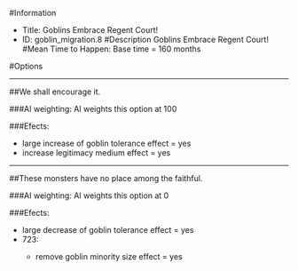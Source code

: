 #Information
 - Title: Goblins Embrace Regent Court!
 - ID: goblin_migration.8
#Description
Goblins Embrace Regent Court!
#Mean Time to Happen:
Base time = 160 months

#Options

___
##We shall encourage it.

###AI weighting:
AI weights this option at 100


###Efects:<ul><li>large increase of goblin tolerance effect = yes</li><li>increase legitimacy medium effect = yes</li></ul>

___
##These monsters have no place among the faithful.

###AI weighting:
AI weights this option at 0


###Efects:<ul><li>large decrease of goblin tolerance effect = yes</li><li>723:</li><ul><li>remove goblin minority size effect = yes</li></ul></ul>
